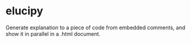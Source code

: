 # elucipy
Generate explanation to a piece of code from embedded comments, and show it in parallel in a .html document.
